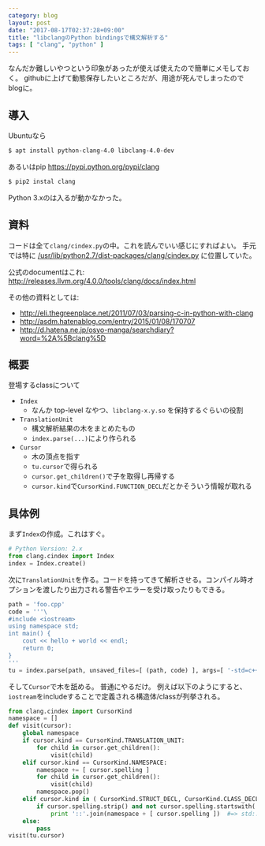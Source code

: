 ```yaml
---
category: blog
layout: post
date: "2017-08-17T02:37:28+09:00"
title: "libclangのPython bindingsで構文解析する"
tags: [ "clang", "python" ]
---
```


なんだか難しいやつという印象があったが使えば使えたので簡単にメモしておく。
githubに上げて動態保存したいところだが、用途が死んでしまったのでblogに。

## 導入

Ubuntuなら

``` sh
$ apt install python-clang-4.0 libclang-4.0-dev
```

あるいはpip <https://pypi.python.org/pypi/clang>

``` sh
$ pip2 instal clang
```

Python 3.xのは入るが動かなかった。

## 資料

コードは全て`clang/cindex.py`の中。これを読んでいい感じにすればよい。
手元では特に [/usr/lib/python2.7/dist-packages/clang/cindex.py](file:///usr/lib/python2.7/dist-packages/clang/cindex.py) に位置していた。

公式のdocumentはこれ: <http://releases.llvm.org/4.0.0/tools/clang/docs/index.html>

その他の資料としては:

-   <http://eli.thegreenplace.net/2011/07/03/parsing-c-in-python-with-clang>
-   <http://asdm.hatenablog.com/entry/2015/01/08/170707>
-   <http://d.hatena.ne.jp/osyo-manga/searchdiary?word=%2A%5Bclang%5D>

## 概要

登場するclassについて

-   `Index`
    -   なんか top-level なやつ、`libclang-x.y.so` を保持するぐらいの役割
-   `TranslationUnit`
    -   構文解析結果の木をまとめたもの
    -   `index.parse(...)`により作られる
-   `Cursor`
    -   木の頂点を指す
    -   `tu.cursor`で得られる
    -   `cursor.get_children()`で子を取得し再帰する
    -   `cursor.kind`で`CursorKind.FUNCTION_DECL`だとかそういう情報が取れる

## 具体例

まず`Index`の作成。これはすぐ。

``` python
# Python Version: 2.x
from clang.cindex import Index
index = Index.create()
```

次に`TranslationUnit`を作る。コードを持ってきて解析させる。コンパイル時オプションを渡したり出力される警告やエラーを受け取ったりもできる。

``` python
path = 'foo.cpp'
code = '''\
#include <iostream>
using namespace std;
int main() {
    cout << hello + world << endl;
    return 0;
}
'''
tu = index.parse(path, unsaved_files=[ (path, code) ], args=[ '-std=c++14' ])
```

そして`Cursor`で木を舐める。
普通にやるだけ。
例えば以下のようにすると、`iostream`をincludeすることで定義される構造体/classが列挙される。

``` python
from clang.cindex import CursorKind
namespace = []
def visit(cursor):
    global namespace
    if cursor.kind == CursorKind.TRANSLATION_UNIT:
        for child in cursor.get_children():
            visit(child)
    elif cursor.kind == CursorKind.NAMESPACE:
        namespace += [ cursor.spelling ]
        for child in cursor.get_children():
            visit(child)
        namespace.pop()
    elif cursor.kind in ( CursorKind.STRUCT_DECL, CursorKind.CLASS_DECL, CursorKind.CLASS_TEMPLATE, ):
        if cursor.spelling.strip() and not cursor.spelling.startswith('_'):
            print '::'.join(namespace + [ cursor.spelling ])  #=> std::allocator std::uses_allocator std::char_traits std::__cxx11::basic_string ...
    else:
        pass
visit(tu.cursor)
```

